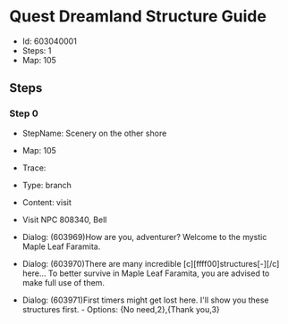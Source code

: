 # Quest Dreamland Structure Guide

- Id: 603040001
- Steps: 1
- Map: 105

## Steps

### Step 0
- StepName:  Scenery on the other shore
- Map:  105
- Trace:  
- Type:  branch
- Content:  visit
- Visit NPC 808340, Bell

- Dialog: (603969)How are you, adventurer? Welcome to the mystic Maple Leaf Faramita.
- Dialog: (603970)There are many incredible [c][ffff00]structures[-][/c] here... To better survive in Maple Leaf Faramita, you are advised to make full use of them.
- Dialog: (603971)First timers might get lost here. I'll show you these structures first. - Options: {No need,2},{Thank you,3}


